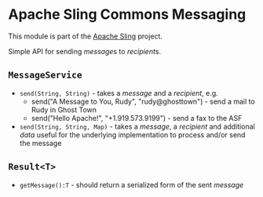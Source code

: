 # Apache Sling Commons Messaging

This module is part of the [Apache Sling](https://sling.apache.org) project.

Simple API for sending *message*​s to *recipient*​s.

`MessageService`
----------------
  * `send(String, String)` - takes a *message*​ and a *recipient*, e.g.
    * send("A Message to You, Rudy", "rudy@ghosttown") - send a mail to Rudy in Ghost Town
    * send("Hello Apache!", "+1.919.573.9199") - send a fax to the ASF
  * `send(String, String, Map)` - takes a *message*, a *recipient* and additional *data* useful for the underlying implementation to process and/or send the message

`Result<T>`
-----------
  * `getMessage():T` - should return a serialized form of the sent *message*
